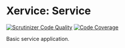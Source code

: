 Xervice: Service
===============

[![Scrutinizer Code Quality](https://scrutinizer-ci.com/g/xervice/service/badges/quality-score.png?b=master)](https://scrutinizer-ci.com/g/xervice/service/?branch=master)
[![Code Coverage](https://scrutinizer-ci.com/g/xervice/service/badges/coverage.png?b=master)](https://scrutinizer-ci.com/g/xervice/service/?branch=master)

Basic service application.